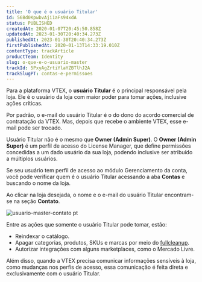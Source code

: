 ```yaml
---
title: 'O que é o usuário Titular'
id: 56Bd0KpwbvAji1aFs94xdA
status: PUBLISHED
createdAt: 2020-01-07T20:45:50.858Z
updatedAt: 2023-01-30T20:40:34.273Z
publishedAt: 2023-01-30T20:40:34.273Z
firstPublishedAt: 2020-01-13T14:33:19.010Z
contentType: trackArticle
productTeam: Identity
slug: o-que-e-o-usuario-master
trackId: 5PxyAgZrtiYlaYZBTlhJ2A
trackSlugPT: contas-e-permissoes
---
```


Para a plataforma VTEX, o **usuário Titular** é o principal responsável pela loja. Ele é o usuário da loja com maior poder para tomar ações, inclusive ações críticas.

Por padrão, o e-mail do usuário Titular é o do dono do acordo comercial de contratação da VTEX. Mas, depois que recebe o ambiente VTEX, esse e-mail pode ser trocado.

<div class = "alert alert-warning"> 
Usuário Titular não é o mesmo que <b>Owner (Admin Super)</b>. O <b>Owner (Admin Super)</b> é um perfil de acesso do License Manager, que define permissões concedidas a um dado usuário da sua loja, podendo inclusive ser atribuído a múltiplos usuários.
</div>

Se seu usuário tem perfil de acesso ao módulo Gerenciamento da conta, você pode verificar quem é o usuário Titular acessando a aba __Contas__ e buscando o nome da loja.

Ao clicar na loja desejada, o nome e o e-mail do usuário Titular encontram-se na seção __Contato__.

![usuario-master-contato pt](//images.ctfassets.net/alneenqid6w5/HuUChkUJYyg2wi0gqua6c/015b91c77fd19f159117db66298c79aa/contato_usuario_master.png)

Entre as ações que somente o usuário Titular pode tomar, estão:
- Reindexar o catálogo.
- Apagar categorias, produtos, SKUs e marcas por meio do [fullcleanup](/pt/tutorial/entendendo-a-manutencao-da-base-de-dados).
- Autorizar integrações com alguns marketplaces, como o Mercado Livre.

Além disso, quando a VTEX precisa comunicar informações sensíveis à loja, como mudanças nos perfis de acesso, essa comunicação é feita direta e exclusivamente com o usuário Titular.
